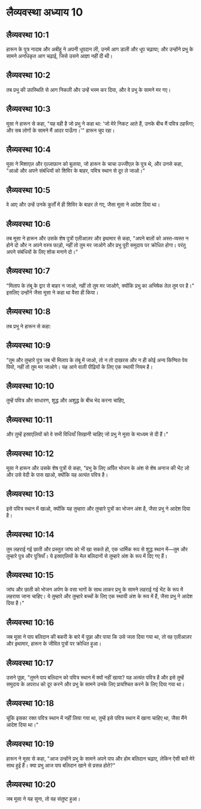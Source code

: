 # लैव्यवस्था अध्याय 10

## लैव्यवस्था 10:1
हारून के पुत्र नादाब और अबीहू ने अपनी धूपदान ली, उनमें आग डाली और धूप चढ़ाया; और उन्होंने प्रभु के सामने अनधिकृत आग चढ़ाई, जिसे उसने आज्ञा नहीं दी थी।

## लैव्यवस्था 10:2
तब प्रभु की उपस्थिति से आग निकली और उन्हें भस्म कर दिया, और वे प्रभु के सामने मर गए।

## लैव्यवस्था 10:3
मूसा ने हारून से कहा, "यह वही है जो प्रभु ने कहा था: 'जो मेरे निकट आते हैं, उनके बीच मैं पवित्र ठहरूँगा; और सब लोगों के सामने मैं आदर पाऊँगा।'" हारून चुप रहा।

## लैव्यवस्था 10:4
मूसा ने मिशाएल और एल्ज़ाफ़ान को बुलाया, जो हारून के चाचा उज्जीएल के पुत्र थे, और उनसे कहा, "आओ और अपने संबंधियों को शिविर के बाहर, पवित्र स्थान से दूर ले जाओ।"

## लैव्यवस्था 10:5
वे आए और उन्हें उनके कुर्तों में ही शिविर के बाहर ले गए, जैसा मूसा ने आदेश दिया था।

## लैव्यवस्था 10:6
तब मूसा ने हारून और उसके शेष पुत्रों एलीआज़र और इथामार से कहा, "अपने बालों को अस्त-व्यस्त न होने दो और न अपने वस्त्र फाड़ो, नहीं तो तुम मर जाओगे और प्रभु पूरी समुदाय पर क्रोधित होगा। परंतु अपने संबंधियों के लिए शोक मनाने दो।"

## लैव्यवस्था 10:7
"मिलाप के तंबू के द्वार से बाहर न जाओ, नहीं तो तुम मर जाओगे, क्योंकि प्रभु का अभिषेक तेल तुम पर है।" इसलिए उन्होंने जैसा मूसा ने कहा था वैसा ही किया।

## लैव्यवस्था 10:8
तब प्रभु ने हारून से कहा:

## लैव्यवस्था 10:9
"तुम और तुम्हारे पुत्र जब भी मिलाप के तंबू में जाओ, तो न तो दाखरस और न ही कोई अन्य किण्वित पेय पियो, नहीं तो तुम मर जाओगे। यह आने वाली पीढ़ियों के लिए एक स्थायी नियम है।

## लैव्यवस्था 10:10
तुम्हें पवित्र और साधारण, शुद्ध और अशुद्ध के बीच भेद करना चाहिए,

## लैव्यवस्था 10:11
और तुम्हें इस्राएलियों को वे सभी विधियाँ सिखानी चाहिए जो प्रभु ने मूसा के माध्यम से दी हैं।"

## लैव्यवस्था 10:12
मूसा ने हारून और उसके शेष पुत्रों से कहा, "प्रभु के लिए अर्पित भोजन के अंश से शेष अनाज की भेंट लो और उसे वेदी के पास खाओ, क्योंकि यह अत्यंत पवित्र है।

## लैव्यवस्था 10:13
इसे पवित्र स्थान में खाओ, क्योंकि यह तुम्हारा और तुम्हारे पुत्रों का भोजन अंश है, जैसा प्रभु ने आदेश दिया है।

## लैव्यवस्था 10:14
तुम लहराई गई छाती और प्रस्तुत जांघ को भी खा सकते हो, एक धार्मिक रूप से शुद्ध स्थान में—तुम और तुम्हारे पुत्र और पुत्रियाँ। ये इस्राएलियों के मेल बलिदानों से तुम्हारे अंश के रूप में दिए गए हैं।

## लैव्यवस्था 10:15
जांघ और छाती को भोजन अर्पण के वसा भागों के साथ लाकर प्रभु के सामने लहराई गई भेंट के रूप में लहराया जाना चाहिए। ये तुम्हारे और तुम्हारे बच्चों के लिए एक स्थायी अंश के रूप में हैं, जैसा प्रभु ने आदेश दिया है।"

## लैव्यवस्था 10:16
जब मूसा ने पाप बलिदान की बकरी के बारे में पूछा और पाया कि उसे जला दिया गया था, तो वह एलीआज़र और इथामार, हारून के जीवित पुत्रों पर क्रोधित हुआ।

## लैव्यवस्था 10:17
उसने पूछा, "तुमने पाप बलिदान को पवित्र स्थान में क्यों नहीं खाया? यह अत्यंत पवित्र है और इसे तुम्हें समुदाय के अपराध को दूर करने और प्रभु के सामने उनके लिए प्रायश्चित करने के लिए दिया गया था।

## लैव्यवस्था 10:18
चूंकि इसका रक्त पवित्र स्थान में नहीं लिया गया था, तुम्हें इसे पवित्र स्थान में खाना चाहिए था, जैसा मैंने आदेश दिया था।"

## लैव्यवस्था 10:19
हारून ने मूसा से कहा, "आज उन्होंने प्रभु के सामने अपने पाप और होम बलिदान चढ़ाए, लेकिन ऐसी बातें मेरे साथ हुई हैं। क्या प्रभु आज पाप बलिदान खाने से प्रसन्न होते?"

## लैव्यवस्था 10:20
जब मूसा ने यह सुना, तो वह संतुष्ट हुआ।
